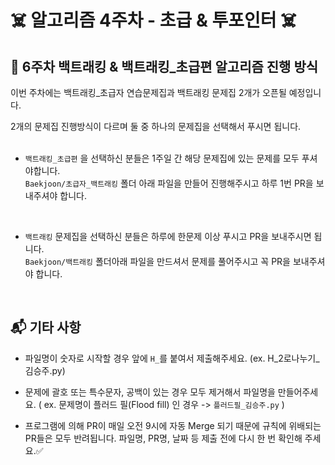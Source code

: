 # ☠️ 알고리즘 4주차 - 초급 & 투포인터 ☠️

## 🔖 6주차 백트래킹 & 백트래킹_초급편 알고리즘 진행 방식

이번 주차에는 백트래킹_초급자 연습문제집과 백트래킹 문제집 2개가 오픈될 예정입니다.

2개의 문제집 진행방식이 다르며 둘 중 하나의 문제집을 선택해서 푸시면 됩니다. <br></br>

- `백트래킹_초급편` 을 선택하신 분들은 1주일 간 해당 문제집에 있는 문제를 모두 푸셔야합니다. <br>
`Baekjoon/초급자_백트래킹` 폴더 아래 파일을 만들어 진행해주시고 하루 1번 PR을 보내주셔야 합니다. <br>

<br>

- `백트래킹` 문제집을 선택하신 분들은 하루에 한문제 이상 푸시고 PR을 보내주시면 됩니다.<br>
`Baekjoon/백트래킹` 폴더아래 파일을 만드셔서 문제를 풀어주시고 꼭 PR을 보내주셔야 합니다. <br>


<br>


## 📬 기타 사항
- 파일명이 숫자로 시작할 경우 앞에 `H_`를 붙여서 제출해주세요. (ex. H_2로나누기_김승주.py)<br>

- 문제에 괄호 또는 특수문자, 공백이 있는 경우 모두 제거해서 파일명을 만들어주세요. ( ex. 문제명이 플러드 필(Flood fill) 인 경우 -> `플러드필_김승주.py`  ) <br>

- 프로그램에 의해 PR이 매일 오전 9시에 자동 Merge 되기 때문에 규칙에 위배되는 PR들은 모두 반려됩니다. 파일명, PR명, 날짜 등 제출 전에 다시 한 번 확인해 주세요.✅
